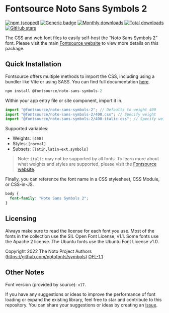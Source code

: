 # Fontsource Noto Sans Symbols 2

[![npm (scoped)](https://img.shields.io/npm/v/@fontsource/noto-sans-symbols-2?color=brightgreen)](https://www.npmjs.com/package/@fontsource/noto-sans-symbols-2) [![Generic badge](https://img.shields.io/badge/fontsource-passing-brightgreen)](https://github.com/fontsource/fontsource) [![Monthly downloads](https://badgen.net/npm/dm/@fontsource/noto-sans-symbols-2)](https://github.com/fontsource/fontsource) [![Total downloads](https://badgen.net/npm/dt/@fontsource/noto-sans-symbols-2)](https://github.com/fontsource/fontsource) [![GitHub stars](https://img.shields.io/github/stars/fontsource/fontsource.svg?style=social&label=Star)](https://github.com/fontsource/fontsource/stargazers)

The CSS and web font files to easily self-host the “Noto Sans Symbols 2” font. Please visit the main [Fontsource website](https://fontsource.org/fonts/noto-sans-symbols-2) to view more details on this package.

## Quick Installation

Fontsource offers multiple methods to import the CSS, including using a bundler like Vite or using SASS. You can find full documentation [here](https://fontsource.org/docs/getting-started/introduction).

```javascript
npm install @fontsource/noto-sans-symbols-2
```

Within your app entry file or site component, import it in.

```javascript
import "@fontsource/noto-sans-symbols-2"; // Defaults to weight 400
import "@fontsource/noto-sans-symbols-2/400.css"; // Specify weight
import "@fontsource/noto-sans-symbols-2/400-italic.css"; // Specify weight and style
```

Supported variables:
- Weights: `[400]`
- Styles: `[normal]`
- Subsets: `[latin,latin-ext,symbols]`

> Note: `italic` may not be supported by all fonts. To learn more about what weights and styles are supported, please visit the [Fontsource website](https://fontsource.org/fonts/noto-sans-symbols-2).

Finally, you can reference the font name in a CSS stylesheet, CSS Module, or CSS-in-JS.

```css
body {
  font-family: "Noto Sans Symbols 2";
}
```

## Licensing
Always make sure to read the license for each font you use. Most of the fonts in the collection use the SIL Open Font License, v1.1. Some fonts use the Apache 2 license. The Ubuntu fonts use the Ubuntu Font License v1.0.

Copyright 2022 The Noto Project Authors (https://github.com/notofonts/symbols)
[OFL-1.1](http://scripts.sil.org/OFL)

## Other Notes
Font version (provided by source): `v17`.

If you have any suggestions or ideas to improve the performance of font loading or expand the existing library, feel free to star and contribute to this repository. You can share your suggestions or ideas by creating an [issue](https://github.com/fontsource/fontsource/issues).